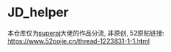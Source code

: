 # JD_helper
本仓库仅为[superaj](https://www.52pojie.cn/home.php?mod=space&uid=550011)大佬的作品分流, 非原创, 52原贴链接: https://www.52pojie.cn/thread-1223831-1-1.html
